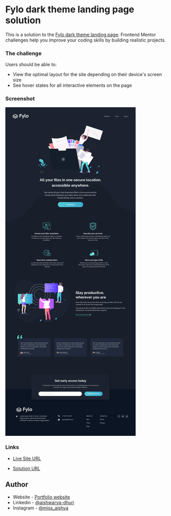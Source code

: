# Fylo dark theme landing page solution

This is a solution to the [Fylo dark theme landing page](https://www.frontendmentor.io/challenges/fylo-dark-theme-landing-page-5ca5f2d21e82137ec91a50fd). Frontend Mentor challenges help you improve your coding skills by building realistic projects. 


### The challenge

Users should be able to:

- View the optimal layout for the site depending on their device's screen size
- See hover states for all interactive elements on the page

### Screenshot

![](./design/desktop-design.jpg)


### Links
- [Live Site URL](https://aishwarya-dhuri.github.io/Frontend-mentor-challenges/fylo-landing-page/index.html)

- [Solution URL](https://github.com/Aishwarya-Dhuri/Frontend-mentor-challenges/tree/master/fylo-landing-page)


## Author

- Website - [Portfolio website](https://aishyawebportfolio.netlify.app/)
- Linkedin - [@aishwarya-dhuri](https://in.linkedin.com/in/aishwarya-dhuri)
- Instagram - [@miss_aishya](https://www.instagram.com/miss_aishya/)


